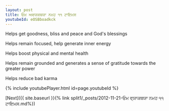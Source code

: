 ```yaml
---
layout: post
title: ਓਮ ਅਵਯਕਥਯਾ ਨਮਹ ੧੧ ਟਾਇਮਸ
youtubeId: eOSBboadkck
---
```

 
 
Helps get goodness, bliss and peace and God's blessings
 
Helps remain focused, help generate inner energy 
 
Helps boost physical and mental health 
 
Helps remain grounded and generates a sense of gratitude towards the greater power 
 
Helps reduce bad karma
 
 
 
 


{% include youtubePlayer.html id=page.youtubeId %}
 
[Next]({{ site.baseurl }}{% link  split1/_posts/2012-11-21-ਓਮ ਵ੍ਯਾਕਥਯਾ ਨਮਹ ੧੧ ਟਾਇਮਸ.md%})
 
